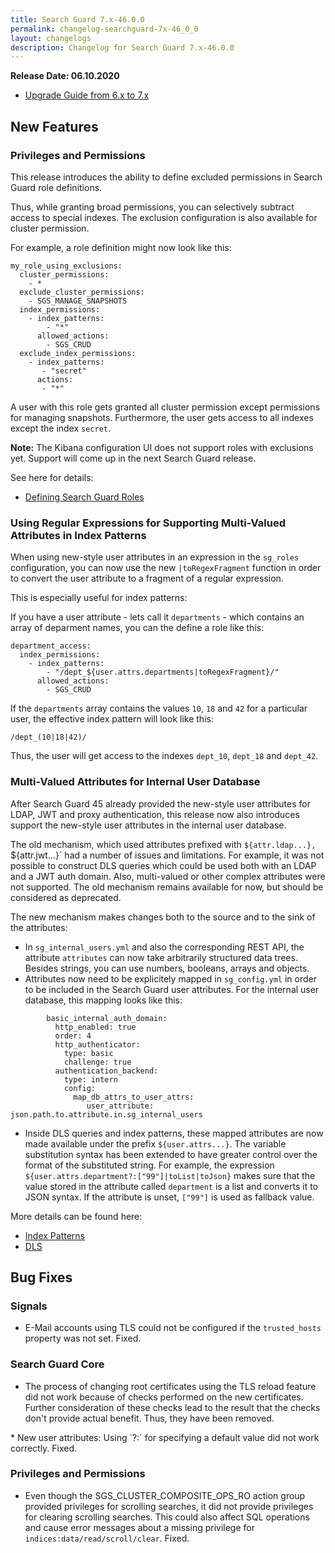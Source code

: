 ```yaml
---
title: Search Guard 7.x-46.0.0
permalink: changelog-searchguard-7x-46_0_0
layout: changelogs
description: Changelog for Search Guard 7.x-46.0.0
---
```

<!--- Copyright 2020 floragunn GmbH -->

**Release Date: 06.10.2020**

* [Upgrade Guide from 6.x to 7.x](../_docs_installation/installation_upgrading_6_7.md)

## New Features



### Privileges and Permissions

This release introduces the ability to define excluded permissions in Search Guard role definitions. 

Thus, while granting broad permissions, you can selectively subtract access to special indexes. The exclusion configuration is also available for cluster permission.

For example, a role definition might now look like this:

```
my_role_using_exclusions:
  cluster_permissions:
    - *
  exclude_cluster_permissions:
    - SGS_MANAGE_SNAPSHOTS
  index_permissions:
    - index_patterns:
        - "*"
      allowed_actions:
        - SGS_CRUD
  exclude_index_permissions:
    - index_patterns:
       - "secret"
      actions: 
       - "*"
```

A user with this role gets granted all cluster permission except permissions for managing snapshots. Furthermore, the user gets access to all indexes except the index `secret`. 

**Note:** The Kibana configuration UI does not support roles with exclusions yet. Support will come up in the next Search Guard release.

See here for details:

- [Defining Search Guard Roles](../_docs_roles_permissions/configuration_roles_permissions.md)

### Using Regular Expressions for Supporting Multi-Valued Attributes in Index Patterns

When using new-style user attributes in an expression in the `sg_roles` configuration, you can now use the new `|toRegexFragment` function in order to convert the user attribute to a fragment of a regular expression.

This is especially useful for index patterns:

If you have a user attribute - lets call it `departments` - which contains an array of deparment names, you can the define a role like this:

```
department_access:
  index_permissions:
    - index_patterns:
        - "/dept_${user.attrs.departments|toRegexFragment}/"
      allowed_actions:
        - SGS_CRUD
```

If the `departments` array contains the values `10`, `18` and `42` for a particular user, the effective index pattern will look like this:

```
/dept_(10|18|42)/
```

Thus, the user will get access to the indexes `dept_10`, `dept_18` and `dept_42`. 

### Multi-Valued Attributes for Internal User Database

After Search Guard 45 already provided the new-style user attributes for LDAP, JWT and proxy authentication, this release now also introduces support the new-style user attributes in the internal user database.

The old mechanism, which used attributes prefixed with `${attr.ldap...}, `${attr.jwt...}` had a number of issues and limitations. For example, it was not possible to construct DLS queries which could be used both with an LDAP and a JWT auth domain. Also, multi-valued or other complex attributes were not supported. The old mechanism remains available for now, but should be considered as deprecated.

The new mechanism makes changes both to the source and to the sink of the attributes:

- In `sg_internal_users.yml` and also the corresponding REST API, the attribute `attributes` can now take arbitrarily structured data trees. Besides strings, you can use numbers, booleans, arrays and objects. 
- Attributes now need to be explicitely mapped in `sg_config.yml` in order to be included in the Search Guard user attributes. For the internal user database, this mapping looks like this:
```
        basic_internal_auth_domain: 
          http_enabled: true
          order: 4
          http_authenticator:
            type: basic
            challenge: true
          authentication_backend:
            type: intern
            config: 
              map_db_attrs_to_user_attrs:
                 user_attribute: json.path.to.attribute.in.sg_internal_users  
```

- Inside DLS queries and index patterns, these mapped attributes are now made available under the prefix `${user.attrs...}`. The variable substitution syntax has been extended to have greater control over the format of the substituted string. For example, the expression `${user.attrs.department?:["99"]|toList|toJson}` makes sure that the value stored in the attribute called `department` is a list and converts it to JSON syntax. If the attribute is unset, `["99"]` is used as fallback value.

More details can be found here:

- [Index Patterns](https://docs.search-guard.com/latest/roles-permissions)
- [DLS](https://docs.search-guard.com/latest/document-level-security)



## Bug Fixes



### Signals

* E-Mail accounts using TLS could not be configured if the `trusted_hosts` property was not set. Fixed.
<p />


### Search Guard Core

* The process of changing root certificates using the TLS reload feature did not work because of checks performed on the new certificates. Further consideration of these checks lead to the result that the checks don't provide actual benefit. Thus, they have been removed.
<p />
* New user attributes: Using `?:` for specifying a default value did not work correctly. Fixed.
<p />


### Privileges and Permissions

* Even though the  SGS_CLUSTER_COMPOSITE_OPS_RO action group provided privileges for scrolling searches, it did not provide privileges for clearing scrolling searches. This could also affect SQL operations and cause error messages about a missing privilege for `indices:data/read/scroll/clear`. Fixed.
<p />


